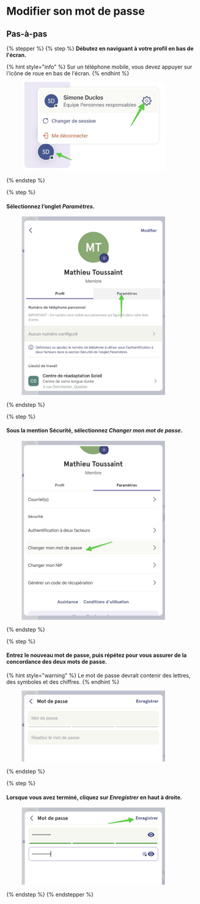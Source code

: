 # Modifier son mot de passe

## Pas-à-pas

{% stepper %}
{% step %}
**Débutez en naviguant à votre profil en bas de l'écran.**

{% hint style="info" %}
Sur un téléphone mobile, vous devez appuyer sur l'icône de roue en bas de l'écran.
{% endhint %}

<div align="left"><figure><img src="../../.gitbook/assets/acceder-les-parametres-patients.jpeg" alt="" width="375"><figcaption></figcaption></figure></div>
{% endstep %}

{% step %}
#### Sélectionnez l’onglet _Paramètres_.

<div align="left"><figure><img src="../../.gitbook/assets/Modifier son mot de passe - Step 3.jpeg" alt="" width="375"><figcaption></figcaption></figure></div>
{% endstep %}

{% step %}
#### Sous la mention Sécurité, sélectionnez _Changer mon mot de passe_.

<div align="left"><figure><img src="../../.gitbook/assets/Modifier son mot de passe - Step 4.jpeg" alt="" width="375"><figcaption></figcaption></figure></div>
{% endstep %}

{% step %}
#### Entrez le nouveau mot de passe, puis répétez pour vous assurer de la concordance des deux mots de passe.

{% hint style="warning" %}
Le mot de passe devrait contenir des lettres, des symboles et des chiffres.
{% endhint %}

<div align="left"><figure><img src="../../.gitbook/assets/Modifier son mot de passe - Step 5.jpeg" alt="" width="375"><figcaption></figcaption></figure></div>
{% endstep %}

{% step %}
#### Lorsque vous avez terminé, cliquez sur _Enregistrer_ en haut à droite.

<div align="left"><figure><img src="../../.gitbook/assets/Modifier son mot de passe - Step 6.jpeg" alt="" width="375"><figcaption></figcaption></figure></div>
{% endstep %}
{% endstepper %}
